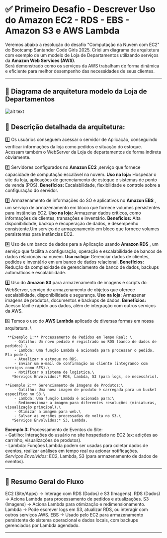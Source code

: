 # ✅ Primeiro Desafio - Descrever Uso do Amazon EC2 - RDS - EBS - Amazon S3 e AWS Lambda

Veremos abaixo a resolução do desafio "Computação na Nuvem com EC2" do Bootcamp Santander Code Girls 2025. Criei um diagrama de arquitetura com exemplo de um modelo de Loja de Departamentos utilizando serviços da **Amazon Web Services (AWS)**.  
Será demonstrado como os serviços da AWS trabalham de forma dinâmica e eficiente para melhor desempenho das necessidades de seus clientes.

---

## 🎯 Diagrama de arquitetura modelo da Loja de Departamentos

![alt text](./DIO_Desafios_Code_Girls/1_Desafio_EC2_RDS_S3/images/AWS_Diagrama_Loja_Dept.png)



## 🎲 Descrição detalhada da arquitetura:


1️⃣ Os usuários conseguem acessar o servidor de Aplicação, conseguindo verificar informações da loja como pedidos e situação do estoque. Acessam também o WebServer da Loja de departamentos de forma indireta obviamente.

2️⃣ Servidores configurados no **Amazon EC2** ,serviço que fornece capacidade de computação escalável na nuvem.
**Uso na loja:** Hospedar o site da loja, aplicações de gerenciamento de estoque e sistemas de ponto de venda (POS).
**Benefícios:** Escalabilidade, flexibilidade e controle sobre a configuração do servidor.

3️⃣ Armazenamento de informações do SO e aplicativos no **Amazon EBS** , um serviço de armazenamento em bloco que fornece volumes persistentes para instâncias EC2.
**Uso na loja:** Armazenar dados críticos, como informações de clientes, transações e inventário.
**Benefícios:** Alta disponibilidade, backup e recuperação de dados, e desempenho consistente.Um serviço de armazenamento em bloco que fornece volumes persistentes para instâncias EC2.

4️⃣ Uso de um banco de dados para a Aplicação usando **Amazon RDS** , um serviço que facilita a configuração, operação e escalabilidade de bancos de dados relacionais na nuvem.
**Uso na loja:** Gerenciar dados de clientes, pedidos e inventário em um banco de dados relacional.
**Benefícios:** Redução da complexidade de gerenciamento de banco de dados, backups automáticos e escalabilidade.

5️⃣ Uso do **Amazon S3** para armazenamento de imagens e scripts do WebServer, serviço de armazenamento de objetos que oferece escalabilidade, disponibilidade e segurança.
**Uso na loja:** Armazenar imagens de produtos, documentos e backups de dados.
**Benefícios:** Acesso fácil e rápido aos dados, além de integração com outros serviços da AWS.

6️⃣ Temos o uso do **AWS Lambda** aplicado de diversas formas em nossa arquitetura. \
   
     **Exemplo 1:** Processamento de Pedidos em Tempo Real: \
        - Gatilho: Um novo pedido é registrado no RDS (banco de dados de pedidos).\
        - Lambda: Uma função Lambda é acionada para processar o pedido. Ela pode:\
        - Atualizar o estoque no RDS.
        - Enviar um e-mail de confirmação ao cliente (integrando com serviços como SES).\
        - Notificar o sistema de logística.\
       *Serviços Envolvidos:* RDS, Lambda, S3 (para logs, se necessário).
   
    **Exemplo 2:** Gerenciamento de Imagens de Produtos:\
        - Gatilho: Uma nova imagem de produto é carregada para um bucket específico no S3.\
        - Lambda: Uma função Lambda é acionada para:\
        - Redimensionar a imagem para diferentes resoluções (miniaturas, visualização principal).\
        - Otimizar a imagem para web.\
        - Salvar as versões processadas de volta no S3.\
       *Serviços Envolvidos:* S3, Lambda.
       
   **Exemplo 3:** Processamento de Eventos do Site:\
        - Gatilho: Interações do usuário no site hospedado no EC2 (ex: adições ao carrinho, visualizações de produtos).\
        - Lambda: Funções Lambda podem ser usadas para coletar dados de eventos, realizar análises em tempo real ou acionar                      notificações. \
        *Serviços Envolvidos:* EC2, Lambda, S3 (para armazenamento de dados de eventos).

---

## 💭 Resumo Geral do Fluxo

EC2 (Site/Apps) -> Interage com RDS (Dados) e S3 (Imagens).
RDS (Dados) -> Aciona Lambda para processamento de pedidos e atualizações.
S3 (Imagens) -> Aciona Lambda para otimização e redimensionamento.
Lambda -> Pode escrever logs em S3, atualizar RDS, ou interagir com outros serviços AWS.
EBS -> Usado pelo EC2 para armazenamento persistente do sistema operacional e dados locais, com backups gerenciados por Lambda agendado.

---
